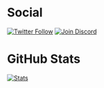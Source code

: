 # Social

[![Twitter Follow](https://img.shields.io/twitter/follow/r1chard1337?color=1DA1F2&label=TWITTER&logo=TWITTER&style=for-the-badge)](https://twitter.com/r1chard1337)
[![Join Discord](https://img.shields.io/discord/503336354546057218?color=7289DA&label=discord&logo=discord&logoColor=7289DA&style=for-the-badge)](https://discord.gg/Qqs5FpV)

# GitHub Stats

[![Stats](https://github-readme-stats.vercel.app/api?username=richardletshacks&show_icons=true&hide_title=true)](https://github.com/richardletshacks)
